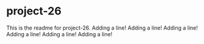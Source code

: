 # project-26

This is the readme for project-26.
Adding a line!
Adding a line!
Adding a line!
Adding a line!
Adding a line!
Adding a line!
